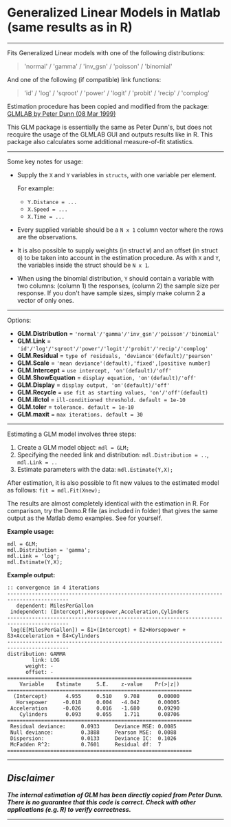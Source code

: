 # Generalized Linear Models in Matlab (same results as in R)

---

Fits Generalized Linear models with one of the following distributions:
 > 'normal' / 'gamma' / 'inv_gsn' / 'poisson' / 'binomial'

And one of the following (if compatible) link functions:
 > 'id' / 'log' / 'sqroot' / 'power' / 'logit' / 'probit' / 'recip' / 'complog'

Estimation procedure has been copied and modified from the package:
[GLMLAB by Peter Dunn (08 Mar 1999)](http://www.mathworks.com/matlabcentral/fileexchange/195-glmlab)

This GLM package is essentially the same as Peter Dunn's, but does not
recquire the usage of the GLMLAB GUI and outputs results like in R.
This package also calculates some additional measure-of-fit statistics.

---

Some key notes for usage:
- Supply the `X` and `Y` variables in `structs`, with one variable per element.

  For example: 
   - `Y.Distance = ...`
   - `X.Speed = ...`
   - `X.Time = ...`

- Every supplied variable should be a `N x 1` column vector where the rows
  are the observations.
- It is also possible to supply weights (in struct `W`) and an offset
  (in struct `O`) to be taken into account in the estimation procedure.
  As with `X` and `Y`, the variables inside the struct should be `N x 1`.
- When using the binomial distribution, `Y` should contain a variable
  with two columns: (column 1) the responses, (column 2) the sample size
  per response. If you don't have sample sizes, simply make column 2
  a vector of only ones.

---

Options:
 - **GLM.Distribution** =   `'normal'/'gamma'/'inv_gsn'/'poisson'/'binomial'`
 - **GLM.Link**         =    `'id'/'log'/'sqroot'/'power'/'logit'/'probit'/'recip'/'complog'`
 - **GLM.Residual**     =  `type of residuals, 'deviance'(default)/'pearson'`
 - **GLM.Scale**        =  `'mean deviance'(default),'fixed',[positive number]`
 - **GLM.Intercept**    =   `use intercept, 'on'(default)/'off'`
 - **GLM.ShowEquation** =  `display equation, 'on'(default)/'off'`
 - **GLM.Display**      =    `display output, 'on'(default)/'off'`
 - **GLM.Recycle**      =    `use fit as starting values, 'on'/'off'(default)`
 - **GLM.illctol**      =    `ill-conditioned threshold. default = 1e-10`
 - **GLM.toler**        =    `tolerance. default = 1e-10`
 - **GLM.maxit**        =    `max iterations. default = 30`

---

Estimating a GLM model involves three steps:
 1. Create a GLM model object: `mdl = GLM;`
 2. Specifying the needed link and distribution: `mdl.Distribution = ..`, `mdl.Link = ..`
 3. Estimate parameters with the data:            `mdl.Estimate(Y,X);`

After estimation, it is also possible to fit new values to the estimated model as follows: `fit = mdl.Fit(Xnew);`

The results are almost completely identical with the estimation in R.
For comparison, try the Demo.R file (as included in folder) that
gives the same output as the Matlab demo examples. See for yourself.

**Example usage:**

    mdl = GLM;
    mdl.Distribution = 'gamma';
    mdl.Link = 'log';
    mdl.Estimate(Y,X);
    
**Example output:**

    :: convergence in 4 iterations
    ------------------------------------------------------------------------------------------
       dependent: MilesPerGallon
     independent: (Intercept),Horsepower,Acceleration,Cylinders
    ------------------------------------------------------------------------------------------
     log(E[MilesPerGallon]) = ß1×(Intercept) + ß2×Horsepower + ß3×Acceleration + ß4×Cylinders
    ------------------------------------------------------------------------------------------
    distribution: GAMMA
            link: LOG
          weight: -
          offset: -
    ============================================================
        Variable    Estimate     S.E.    z-value    Pr(>|z|)
    ============================================================
      (Intercept)      4.955     0.510    9.708 	 0.00000
       Horsepower     -0.018     0.004   -4.042 	 0.00005
     Acceleration     -0.026     0.016   -1.680 	 0.09290
        Cylinders      0.093     0.055    1.711 	 0.08706
    ============================================================
     Residual deviance:     0.0933     Deviance MSE: 0.0085
     Null deviance:         0.3888     Pearson MSE:  0.0088
     Dispersion:            0.0133     Deviance IC:  0.1026
     McFadden R^2:          0.7601     Residual df:  7
    ============================================================

---
***Disclaimer***
---

***The internal estimation of GLM has been directly copied from Peter Dunn.
There is no guarantee that this code is correct.
Check with other applications (e.g. R) to verify correctness.***

---

